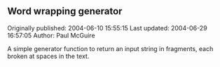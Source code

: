 ## Word wrapping generator

Originally published: 2004-06-10 15:55:15
Last updated: 2004-06-29 16:57:05
Author: Paul McGuire

A simple generator function to return an input string in fragments, each broken at spaces in the text.
